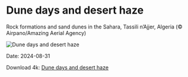# Dune days and desert haze

Rock formations and sand dunes in the Sahara, Tassili n’Ajjer, Algeria (© Airpano/Amazing Aerial Agency)

![Dune days and desert haze](https://bing.com/th?id=OHR.DjanetAlgeria_EN-US9175224323_UHD.jpg&rf=LaDigue_UHD.jpg&pid=hp&w=1024&h=576&rs=1&c=4)

Date: 2024-08-31

Download 4k: [Dune days and desert haze](https://bing.com/th?id=OHR.DjanetAlgeria_EN-US9175224323_UHD.jpg&rf=LaDigue_UHD.jpg&pid=hp&w=3840&h=2160&rs=1&c=4)

